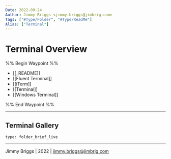 ```yaml
---
Date: 2022-09-24
Author: Jimmy Briggs <jimmy.briggs@jimbrig.com>
Tags: ["#Type/Folder", "#Type/ReadMe"]
Alias: ["Terminal"]
---
```


# Terminal Overview

%% Begin Waypoint %%
- [[_README]]
- [[Fluent Terminal]]
- [[iTerm]]
- [[Terminal]]
- [[Windows Terminal]]

%% End Waypoint %%

***

## Terminal Gallery

 
```ccard
type: folder_brief_live
```
 

***

Jimmy Briggs | 2022 | <jimmy.briggs@jimbrig.com>



